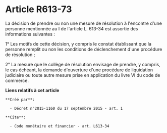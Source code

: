 # Article R613-73

La décision de prendre ou non une mesure de résolution à l'encontre d'une personne mentionnée au I de l'article L. 613-34 est
assortie des informations suivantes : 

1° Les motifs de cette décision, y compris le constat établissant que la personne remplit ou non les conditions de
déclenchement d'une procédure de résolution ; 

2° La mesure que le collège de résolution envisage de prendre, y compris, le cas échéant, la demande d'ouverture d'une
procédure de liquidation judiciaire ou toute autre mesure prise en application du livre VI du code de commerce.

**Liens relatifs à cet article**

	**Créé par**:

	  - Décret n°2015-1160 du 17 septembre 2015 - art. 1

	**Cite**:

	  - Code monétaire et financier - art. L613-34
